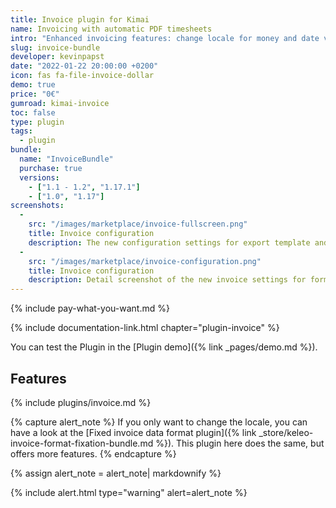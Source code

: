 ```yaml
---
title: Invoice plugin for Kimai
name: Invoicing with automatic PDF timesheets
intro: "Enhanced invoicing features: change locale for money and date values, automatic timesheet proof PDF for new invoices."
slug: invoice-bundle
developer: kevinpapst
date: "2022-01-22 20:00:00 +0200"
icon: fas fa-file-invoice-dollar
demo: true 
price: "0€"
gumroad: kimai-invoice
toc: false
type: plugin
tags:
  - plugin
bundle:
  name: "InvoiceBundle"
  purchase: true
  versions:
    - ["1.1 - 1.2", "1.17.1"]
    - ["1.0", "1.17"]
screenshots:
  - 
    src: "/images/marketplace/invoice-fullscreen.png"
    title: Invoice configuration
    description: The new configuration settings for export template and format language
  - 
    src: "/images/marketplace/invoice-configuration.png"
    title: Invoice configuration
    description: Detail screenshot of the new invoice settings for format language and export template
---
```


{% include pay-what-you-want.md %}

{% include documentation-link.html chapter="plugin-invoice" %}

You can test the Plugin in the [Plugin demo]({% link _pages/demo.md %}).

## Features 

{% include plugins/invoice.md %}

{% capture alert_note %}
If you only want to change the locale, you can have a look at the [Fixed invoice data format plugin]({% link _store/keleo-invoice-format-fixation-bundle.md %}).
This plugin here does the same, but offers more features. 
{% endcapture %}

{% assign alert_note = alert_note| markdownify %}

{% include alert.html type="warning" alert=alert_note %}

